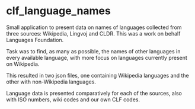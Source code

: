 # clf_language_names

Small application to present data on names of languages collected from three sources: Wikipedia, Lingvoj and CLDR. This was a work on behalf Languages Foundation.

Task was to find, as many as possible, the names of other languages in every available language, with more focus on languages currently present on Wikipedia. 

This resulted in two json files, one containing Wikipedia languages and the other with non-Wikipedia languages. 

Language data is presented comparatively for each of the sources, also with ISO numbers, wiki codes and our own CLF codes.


